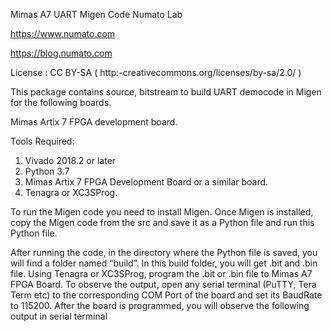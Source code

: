 Mimas A7 UART Migen Code
Numato Lab

https://www.numato.com

https://blog.numato.com

License : CC BY-SA ( http:-creativecommons.org/licenses/by-sa/2.0/ )

This package contains source, bitstream to build UART democode in Migen for the following boards.

Mimas Artix 7 FPGA development board.

Tools Required:

1. Vivado 2018.2 or later
2. Python 3.7
3. Mimas Artix 7 FPGA Development Board or a similar board.
4. Tenagra or XC3SProg.


To run the Migen code you need to install Migen. Once Migen is installed, copy the Migen code from the src and save it as a Python file and run this Python file.

After running the code, in the directory where the Python file is saved, you will find a folder named “build”. 
In this build folder, you will get .bit and .bin file. Using Tenagra or XC3SProg, program the .bit or .bin file to Mimas A7 FPGA Board. 
To observe the output, open any serial terminal (PuTTY, Tera Term etc) to the corresponding COM Port of the board and set its BaudRate to 115200. 
After the board is programmed, you will observe the following output in serial terminal

